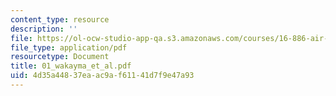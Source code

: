 ```yaml
---
content_type: resource
description: ''
file: https://ol-ocw-studio-app-qa.s3.amazonaws.com/courses/16-886-air-transportation-systems-architecting-spring-2004/4d35a44837eaac9af61141d7f9e47a93_01_wakayma_et_al.pdf
file_type: application/pdf
resourcetype: Document
title: 01_wakayma_et_al.pdf
uid: 4d35a448-37ea-ac9a-f611-41d7f9e47a93
---
```

